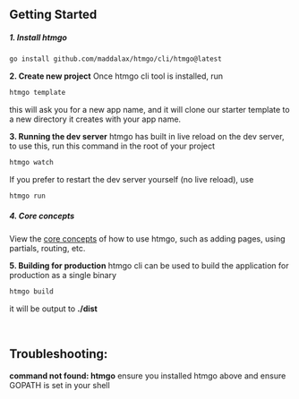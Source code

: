 ## **Getting Started**



##### 1. **Install htmgo**

```bash
go install github.com/maddalax/htmgo/cli/htmgo@latest
```



**2. Create new project**
Once htmgo cli tool is installed, run

```bash
htmgo template
```

this will ask you for a new app name, and it will clone our starter template to a new directory it creates with your app name.



**3. Running the dev server**
htmgo has built in live reload on the dev server, to use this, run this command in the root of your project

```bash
htmgo watch
```

If you prefer to restart the dev server yourself (no live reload), use

```bash
htmgo run
```



##### **4. Core concepts**

View the [core concepts](/docs#concepts) of how to use htmgo, such as adding pages, using partials, routing, etc.



**5. Building for production**
htmgo cli can be used to build the application for production as a single binary

```bash
htmgo build
```

it will be output to **./dist**



<br>

## **Troubleshooting:**

**command not found: htmgo**
ensure you installed htmgo above and ensure GOPATH is set in your shell